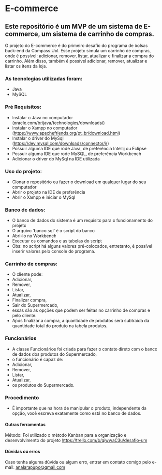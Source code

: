 # E-commerce

## Este repositório é um MVP de um sistema de E-commerce, um sistema de carrinho de compras.
O projeto do E-commerce é do primeiro desafio do programa de bolsas back-end da Compass Uol.
Esse projeto simula um carrinho de compras, onde é possível: adicionar, remover, listar, atualizar
e finalizar a compra do carrinho. Além disso, também é possível adicionar, remover, atualizar 
e listar os itens da loja.


### As tecnologias utilizadas foram:
 * Java
 * MySQL

### Pré Requisitos:
 * Instalar o Java no computador (oracle.com/br/java/technologies/downloads/)
 * Instalar o Xampp no computador (https://www.apachefriends.org/pt_br/download.html)
 * Instalar o driver do MySql (https://dev.mysql.com/downloads/connector/j/)
 * Possuir alguma IDE que rode Java, de preferência Intellij ou Eclipse
 * Possuir alguma IDE que rode MySQL, de preferência Workbench
 * Adicionar o driver do MySql na IDE utilizada

### Uso do projeto:
 * Clonar o repositório ou fazer o download em qualquer lugar do seu computador
 * Abrir o projeto na IDE de preferência
 * Abrir o Xampp e iniciar o MySql

### Banco de dados:
* O banco de dados do sistema é um requisito para o funcionamento do projeto
* O arquivo 'banco.sql' é o script do banco
* Abri-lo no Workbench
* Executar os comandos e as tabelas do script
* Obs: no script há alguns valores pré-colocados, entretanto, é possível inserir valores pelo console do programa.

### Carrinho de compras:
* O cliente pode:
 * Adicionar,
 * Remover,
 * Listar,
 * Atualizar,
 * Finalizar compra,
 * Sair do Supermercado,
* essas são as opções que podem ser feitas no carrinho de compras e pelo cliente.
* Após finalizar a compra, a quantidade de produtos será subtraida da quantidade total do produto na tabela produtos.

### Funcionários
* A classe Funcionários foi criada para fazer o contato direto com o banco de dados dos produtos do Supermercado,
* o funcionário é capaz de:
 * Adicionar,
 * Remover,
 * Listar,
 * Atualizar,
* os produtos do Supermercado.

### Procedimento
* É importante que na hora de manipular o produto, independente da opção, você escreva exatamente como está no banco de dados.

#### Outras ferramentas
Método:
Foi utilizado o método Kanban para a organização e desenvolvimento do projeto
https://trello.com/b/qiwwaC3u/desafio-um


#### Dúvidas ou erros
Caso tenha alguma dúvida ou algum erro, entrar em contato comigo pelo e-mail:
analarapupo@gmail.com
